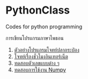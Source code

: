 # PythonClass
Codes for python programming

การเขียนโปรแกรมภาษาไพธอน
1. [ตัวอย่างโปรแกรมโจทย์ปลากระป๋อง](https://github.com/suwat9/PythonClass/blob/main/Codes/FishProblem.py)
1. [โจทย์เรื่องชั่วโมงอินเทอร์เน็ต](https://github.com/suwat9/PythonClass/blob/main/Codes/internetProblem.py)
1. [ทดสอบตัวเลขแบบต่าง ๆ](https://github.com/suwat9/PythonClass/blob/main/Codes/testNumber.py)
1. [ทดสอบการใช้งาน Numpy](https://github.com/suwat9/PythonClass/blob/main/Codes/testNumpy.py)
